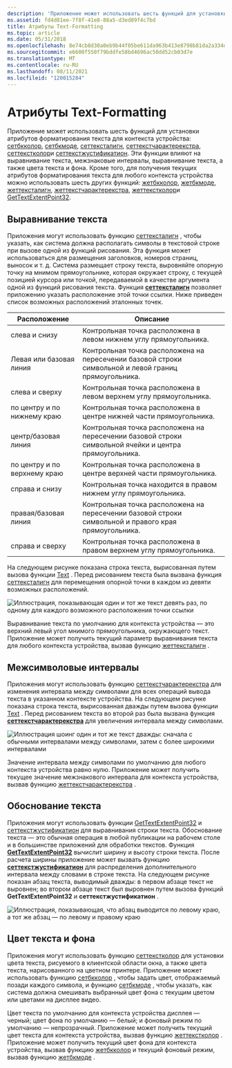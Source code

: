 ```yaml
---
description: 'Приложение может использовать шесть функций для установки атрибутов форматирования текста для контекста устройства: Сетбкколор, Сетбкмоде, Сеттексталигн, Сеттекстчарактерекстра, Сеттекстколор и Сеттекстжустификатион.'
ms.assetid: fd4d81ee-7f8f-41e8-88a5-d3ed89f4c7bd
title: Атрибуты Text-Formatting
ms.topic: article
ms.date: 05/31/2018
ms.openlocfilehash: 8e74cb8d30a0eb9b44f05be611da963b413e8798b81da2a334dc083bd3cc1651
ms.sourcegitcommit: e6600f550f79bddfe58bd4696ac50dd52cb03d7e
ms.translationtype: MT
ms.contentlocale: ru-RU
ms.lasthandoff: 08/11/2021
ms.locfileid: "120015284"
---
```

# <a name="text-formatting-attributes"></a>Атрибуты Text-Formatting

Приложение может использовать шесть функций для установки атрибутов форматирования текста для контекста устройства: [сетбкколор](/windows/desktop/api/Wingdi/nf-wingdi-setbkcolor), [сетбкмоде](/windows/desktop/api/Wingdi/nf-wingdi-setbkmode), [сеттексталигн](/windows/desktop/api/Wingdi/nf-wingdi-settextalign), [сеттекстчарактерекстра](/windows/desktop/api/Wingdi/nf-wingdi-settextcharacterextra), [сеттекстколор](/windows/desktop/api/Wingdi/nf-wingdi-settextcolor)и [сеттекстжустификатион](/windows/desktop/api/Wingdi/nf-wingdi-settextjustification). Эти функции влияют на выравнивание текста, межзнаковые интервалы, выравнивание текста, а также цвета текста и фона. Кроме того, для получения текущих атрибутов форматирования текста для любого контекста устройства можно использовать шесть других функций: [жетбкколор](/windows/desktop/api/Wingdi/nf-wingdi-getbkcolor), [жетбкмоде](/windows/desktop/api/Wingdi/nf-wingdi-getbkmode), [жеттексталигн](/windows/desktop/api/Wingdi/nf-wingdi-gettextalign), [жеттекстчарактерекстра](/windows/desktop/api/Wingdi/nf-wingdi-gettextcharacterextra), [жеттекстколор](/windows/desktop/api/Wingdi/nf-wingdi-gettextcolor)и [GetTextExtentPoint32](/windows/desktop/api/Wingdi/nf-wingdi-gettextextentpoint32a).

## <a name="text-alignment"></a>Выравнивание текста

Приложения могут использовать функцию [сеттексталигн](/windows/desktop/api/Wingdi/nf-wingdi-settextalign) , чтобы указать, как система должна располагать символы в текстовой строке при вызове одной из функций рисования. Эта функция может использоваться для размещения заголовков, номеров страниц, выносок и т. д. Система размещает строку текста, выровняйте опорную точку на мнимом прямоугольнике, которая окружает строку, с текущей позицией курсора или точкой, передаваемой в качестве аргумента одной из функций рисования текста. Функция [**сеттексталигн**](/windows/win32/api/wingdi/nf-wingdi-settextalign) позволяет приложению указать расположение этой точки ссылки. Ниже приведен список возможных расположений эталонных точек.



| Расположение         | Описание                                                                                                             |
|------------------|-------------------------------------------------------------------------------------------------------------------------|
| слева и снизу      | Контрольная точка расположена в левом нижнем углу прямоугольника.                                               |
| Левая или базовая линия   | Контрольная точка расположена на пересечении базовой строки символьной и левой границ прямоугольника.  |
| слева и сверху         | Контрольная точка расположена в левом верхнем углу прямоугольника.                                                 |
| по центру и по нижнему краю    | Контрольная точка расположена в центре нижней части прямоугольника.                                            |
| центр/базовая линия | Контрольная точка расположена на пересечении базовой строки символьной ячейки и центра прямоугольника.     |
| по центру и по верхнему краю       | Контрольная точка расположена в центре верхней части прямоугольника.                                               |
| справа и снизу     | Контрольная точка находится в правом нижнем углу прямоугольника.                                              |
| правая/базовая линия  | Контрольная точка расположена на пересечении базовой строки символьной и правого края прямоугольника. |
| справа и сверху        | Контрольная точка расположена в правом верхнем углу прямоугольника.                                                |



 

На следующем рисунке показана строка текста, вырисованная путем вызова функции [Text](/windows/desktop/api/Wingdi/nf-wingdi-textouta) . Перед рисованием текста была вызвана функция [сеттексталигн](/windows/desktop/api/Wingdi/nf-wingdi-settextalign) для перемещения опорной точки в каждом из девяти возможных расположений.

![Иллюстрация, показывающая один и тот же текст девять раз, по одному для каждого возможного расположения точки ссылки](images/csftx-04.png)

Выравнивание текста по умолчанию для контекста устройства — это верхний левый угол мнимого прямоугольника, окружающего текст. Приложение может получить текущий параметр выравнивания текста для любого контекста устройства, вызвав функцию [жеттексталигн](/windows/desktop/api/Wingdi/nf-wingdi-gettextalign) .

## <a name="intercharacter-spacing"></a>Межсимволовые интервалы

Приложения могут использовать функцию [сеттекстчарактерекстра](/windows/desktop/api/Wingdi/nf-wingdi-settextcharacterextra) для изменения интервала между символами для всех операций вывода текста в указанном контексте устройства. На следующем рисунке показана строка текста, вырисованная дважды путем вызова функции [Text](/windows/desktop/api/Wingdi/nf-wingdi-textouta) . Перед рисованием текста во второй раз была вызвана функция [**сеттекстчарактерекстра**](/windows/win32/api/wingdi/nf-wingdi-settextcharacterextra) для увеличения интервала между символами.

![Иллюстрация шоинг один и тот же текст дважды: сначала с обычными интервалами между символами, затем с более широкими интервалами](images/csftx-06.png)

Значение интервала между символами по умолчанию для любого контекста устройства равно нулю. Приложение может получить текущее значение межзнакового интервала для контекста устройства, вызвав функцию [жеттекстчарактерекстра](/windows/desktop/api/Wingdi/nf-wingdi-gettextcharacterextra) .

## <a name="text-justification"></a>Обоснование текста

Приложения могут использовать функции [GetTextExtentPoint32](/windows/desktop/api/Wingdi/nf-wingdi-gettextextentpoint32a) и [сеттекстжустификатион](/windows/desktop/api/Wingdi/nf-wingdi-settextjustification) для выравнивания строки текста. Обоснование текста — это обычная операция в любой публикации на рабочем столе и в большинстве приложений для обработки текстов. Функция [**GetTextExtentPoint32**](/windows/win32/api/wingdi/nf-wingdi-gettextextentpoint32a) вычислит ширину и высоту строки текста. После расчета ширины приложение может вызвать функцию [**сеттекстжустификатион**](/windows/win32/api/wingdi/nf-wingdi-settextjustification) для распределения дополнительного интервала между словами в строке текста. На следующем рисунке показан абзац текста, выводимый дважды: в первом абзаце текст не выровнен; во втором абзаце текст был выровнен путем вызова функций **GetTextExtentPoint32** и **сеттекстжустификатион** .

![Иллюстрация, показывающая, что абзац выводится по левому краю, а тот же абзац — по левому и правому краю](images/csftx-05.png)

## <a name="text-and-background-color"></a>Цвет текста и фона

Приложения могут использовать функцию [сеттекстколор](/windows/desktop/api/Wingdi/nf-wingdi-settextcolor) для установки цвета текста, рисуемого в клиентской области окна, а также цвета текста, нарисованного на цветном принтере. Приложение может использовать функцию [сетбкколор](/windows/desktop/api/Wingdi/nf-wingdi-setbkcolor) , чтобы задать цвет, отображаемый позади каждого символа, и функцию [сетбкмоде](/windows/desktop/api/Wingdi/nf-wingdi-setbkmode) , чтобы указать, как система должна смешивать выбранный цвет фона с текущим цветом или цветами на дисплее видео.

Цвет текста по умолчанию для контекста устройства дисплея — черный; цвет фона по умолчанию — белый; и фоновый режим по умолчанию — непрозрачный. Приложение может получить текущий цвет текста для контекста устройства, вызвав функцию [жеттекстколор](/windows/desktop/api/Wingdi/nf-wingdi-gettextcolor) . Приложение может получить текущий цвет фона для контекста устройства, вызвав функцию [жетбкколор](/windows/desktop/api/Wingdi/nf-wingdi-getbkcolor) и текущий фоновый режим, вызвав функцию [жетбкмоде](/windows/desktop/api/Wingdi/nf-wingdi-getbkmode) .

 

 
